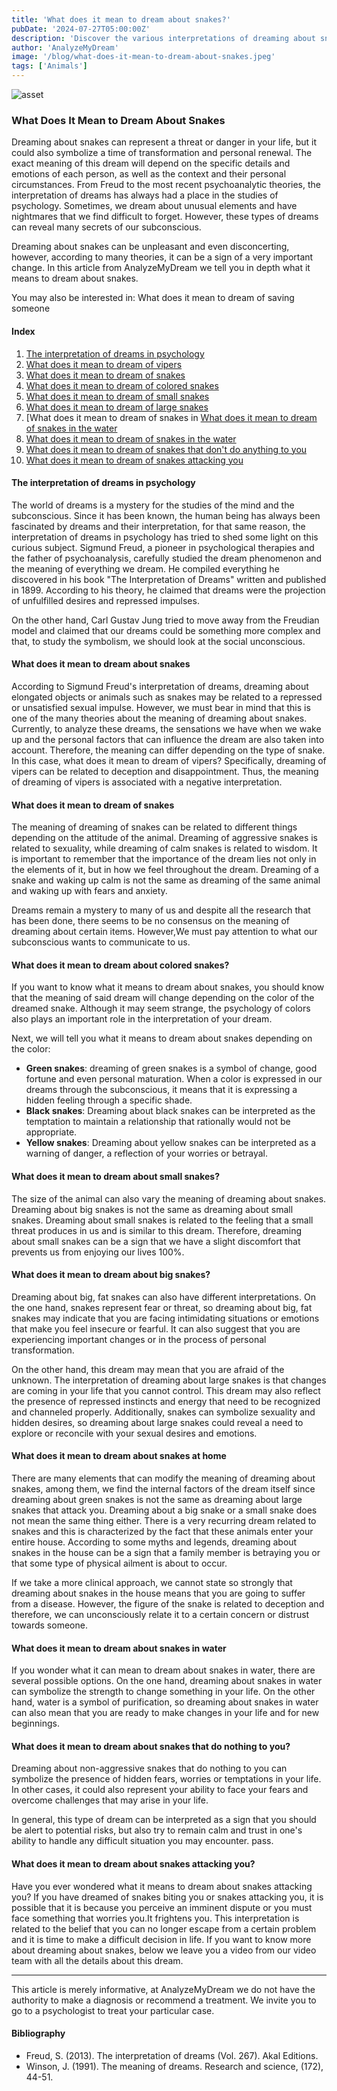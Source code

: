 ```yaml
---
title: 'What does it mean to dream about snakes?'
pubDate: '2024-07-27T05:00:00Z'
description: 'Discover the various interpretations of dreaming about snakes, from symbolizing a threat to representing a personal transformation.'
author: 'AnalyzeMyDream'
image: '/blog/what-does-it-mean-to-dream-about-snakes.jpeg'
tags: ['Animals']
---
```


![asset](/blog/what-does-it-mean-to-dream-about-snakes.jpeg)

### What Does It Mean to Dream About Snakes

Dreaming about snakes can represent a threat or danger in your life, but it could also symbolize a time of transformation and personal renewal. The exact meaning of this dream will depend on the specific details and emotions of each person, as well as the context and their personal circumstances. From Freud to the most recent psychoanalytic theories, the interpretation of dreams has always had a place in the studies of psychology. Sometimes, we dream about unusual elements and have nightmares that we find difficult to forget. However, these types of dreams can reveal many secrets of our subconscious.

Dreaming about snakes can be unpleasant and even disconcerting, however, according to many theories, it can be a sign of a very important change. In this article from AnalyzeMyDream we tell you in depth what it means to dream about snakes.

You may also be interested in: 
What does it mean to dream of saving someone

#### Index

1. [The interpretation of dreams in psychology](#the-interpretation-of-dreams-in-psychology)
2. [What does it mean to dream of vipers](#what-does-it-mean-to-dream-of-vipers)
3. [What does it mean to dream of snakes](#what-does-it-mean-to-dream-of-snakes)
4. [What does it mean to dream of colored snakes](#what-does-it-mean-to-dream-of-colored-snakes)
5. [What does it mean to dream of small snakes](#what-does-it-mean-to-dream-of-small-snakes)
6. [What does it mean to dream of large snakes](#what-does-it-mean-to-dream-of-large-snakes)
7. [What does it mean to dream of snakes in [What does it mean to dream of snakes in the water](#what-does-it-mean-to-dream-of-snakes-in-the-house)
8. [What does it mean to dream of snakes in the water](#what-does-it-mean-to-dream-of-snakes-in-the-water)
9. [What does it mean to dream of snakes that don't do anything to you](#what-does-it-mean-to-dream-of-snakes-that-don't-do-anything)
10. [What does it mean to dream of snakes attacking you](#what-does-it-mean-to-dream-of-snakes-attacking-you)

#### The interpretation of dreams in psychology

The world of dreams is a mystery for the studies of the mind and the subconscious. Since it has been known, the human being has always been fascinated by dreams and their interpretation, for that same reason, the interpretation of dreams in psychology has tried to shed some light on this curious subject. Sigmund Freud, a pioneer in psychological therapies and the father of psychoanalysis, carefully studied the dream phenomenon and the meaning of everything we dream. He compiled everything he discovered in his book "The Interpretation of Dreams" written and published in 1899. According to his theory, he claimed that dreams were the projection of unfulfilled desires and repressed impulses. 

On the other hand, Carl Gustav Jung tried to move away from the Freudian model and claimed that our dreams could be something more complex and that, to study the symbolism, we should look at the social unconscious. 

#### What does it mean to dream about snakes

According to Sigmund Freud's interpretation of dreams, dreaming about elongated objects or animals such as snakes may be related to a repressed or unsatisfied sexual impulse. However, we must bear in mind that this is one of the many theories about the meaning of dreaming about snakes. Currently, to analyze these dreams, the sensations we have when we wake up and the personal factors that can influence the dream are also taken into account. Therefore, the meaning can differ depending on the type of snake. In this case, what does it mean to dream of vipers? Specifically, dreaming of vipers can be related to deception and disappointment. Thus, the meaning of dreaming of vipers is associated with a negative interpretation.

#### What does it mean to dream of snakes

The meaning of dreaming of snakes can be related to different things depending on the attitude of the animal. Dreaming of aggressive snakes is related to sexuality, while dreaming of calm snakes is related to wisdom. It is important to remember that the importance of the dream lies not only in the elements of it, but in how we feel throughout the dream. Dreaming of a snake and waking up calm is not the same as dreaming of the same animal and waking up with fears and anxiety.

Dreams remain a mystery to many of us and despite all the research that has been done, there seems to be no consensus on the meaning of dreaming about certain items. However,We must pay attention to what our subconscious wants to communicate to us.

#### What does it mean to dream about colored snakes?

If you want to know what it means to dream about snakes, you should know that the meaning of said dream will change depending on the color of the dreamed snake. Although it may seem strange, the psychology of colors also plays an important role in the interpretation of your dream.

Next, we will tell you what it means to dream about snakes depending on the color:

- **Green snakes**: dreaming of green snakes is a symbol of change, good fortune and even personal maturation. When a color is expressed in our dreams through the subconscious, it means that it is expressing a hidden feeling through a specific shade.
- **Black snakes**: Dreaming about black snakes can be interpreted as the temptation to maintain a relationship that rationally would not be appropriate.
- **Yellow snakes**: Dreaming about yellow snakes can be interpreted as a warning of danger, a reflection of your worries or betrayal.

#### What does it mean to dream about small snakes?

The size of the animal can also vary the meaning of dreaming about snakes. Dreaming about big snakes is not the same as dreaming about small snakes. Dreaming about small snakes is related to the feeling that a small threat produces in us and is similar to this dream. Therefore, dreaming about small snakes can be a sign that we have a slight discomfort that prevents us from enjoying our lives 100%.

#### What does it mean to dream about big snakes?

Dreaming about big, fat snakes can also have different interpretations. On the one hand, snakes represent fear or threat, so dreaming about big, fat snakes may indicate that you are facing intimidating situations or emotions that make you feel insecure or fearful. It can also suggest that you are experiencing important changes or in the process of personal transformation.

On the other hand, this dream may mean that you are afraid of the unknown. The interpretation of dreaming about large snakes is that changes are coming in your life that you cannot control. This dream may also reflect the presence of repressed instincts and energy that need to be recognized and channeled properly. Additionally, snakes can symbolize sexuality and hidden desires, so dreaming about large snakes could reveal a need to explore or reconcile with your sexual desires and emotions.

#### What does it mean to dream about snakes at home

There are many elements that can modify the meaning of dreaming about snakes, among them, we find the internal factors of the dream itself since dreaming about green snakes is not the same as dreaming about large snakes that attack you. Dreaming about a big snake or a small snake does not mean the same thing either. There is a very recurring dream related to snakes and this is characterized by the fact that these animals enter your entire house. According to some myths and legends, dreaming about snakes in the house can be a sign that a family member is betraying you or that some type of physical ailment is about to occur.

If we take a more clinical approach, we cannot state so strongly that dreaming about snakes in the house means that you are going to suffer from a disease. However, the figure of the snake is related to deception and therefore, we can unconsciously relate it to a certain concern or distrust towards someone.

#### What does it mean to dream about snakes in water

If you wonder what it can mean to dream about snakes in water, there are several possible options. On the one hand, dreaming about snakes in water can symbolize the strength to change something in your life. On the other hand, water is a symbol of purification, so dreaming about snakes in water can also mean that you are ready to make changes in your life and for new beginnings.

#### What does it mean to dream about snakes that do nothing to you?

Dreaming about non-aggressive snakes that do nothing to you can symbolize the presence of hidden fears, worries or temptations in your life. In other cases, it could also represent your ability to face your fears and overcome challenges that may arise in your life.

In general, this type of dream can be interpreted as a sign that you should be alert to potential risks, but also try to remain calm and trust in one's ability to handle any difficult situation you may encounter. pass.

#### What does it mean to dream about snakes attacking you?

Have you ever wondered what it means to dream about snakes attacking you? If you have dreamed of snakes biting you or snakes attacking you, it is possible that it is because you perceive an imminent dispute or you must face something that worries you.It frightens you. This interpretation is related to the belief that you can no longer escape from a certain problem and it is time to make a difficult decision in life. If you want to know more about dreaming about snakes, below we leave you a video from our video team with all the details about this dream.

---

This article is merely informative, at AnalyzeMyDream we do not have the authority to make a diagnosis or recommend a treatment. We invite you to go to a psychologist to treat your particular case.

#### Bibliography

- Freud, S. (2013). The interpretation of dreams (Vol. 267). Akal Editions.
- Winson, J. (1991). The meaning of dreams. Research and science, (172), 44-51.